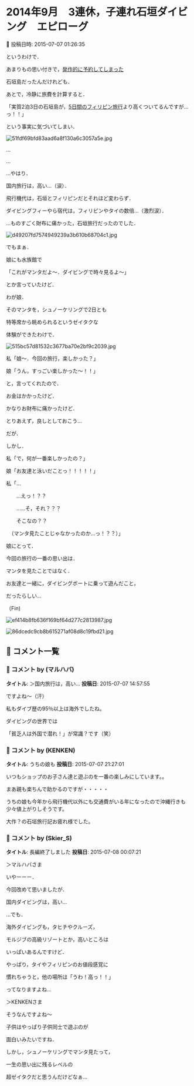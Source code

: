 # 2014年9月　3連休，子連れ石垣ダイビング　エピローグ

📅 投稿日時: 2015-07-07 01:26:35

というわけで．





あまりもの思い付きで，[発作的に予約してしまった](edd2368d3cf52b5cc7bbb2568f8eace7a.md)


石垣島だったんだけれども．





あとで，冷静に旅費を計算すると．


「実質2泊3日の石垣島が，[5日間のフィリピン旅行](eba00449a8604d46409c23a754543fd68.md)より高くついてるんですが…っ！！」


という事実に気づいてしまい．







![51fdf69bfd83aad6a8f130a6c3057a5e.jpg](images/51fdf69bfd83aad6a8f130a6c3057a5e.jpg)







…


…


…やはり．


国内旅行は，高い…（涙）．





飛行機代は，石垣とフィリピンだとそれほど変わらず．


ダイビングフィーやら宿代は，フィリピンやタイの数倍…（激烈涙）．





…ものすごく財布に痛かった，石垣旅行だったのでした．







![d49207fd7574949239a3b610b68704c1.jpg](images/d49207fd7574949239a3b610b68704c1.jpg)







でもまぁ．


娘にも水族館で


「これがマンタだよ～．ダイビングで時々見るよ～」


とか言っていたけど．





わが娘．


そのマンタを，シュノーケリングで2日とも


特等席から眺められるというゼイタクな


体験ができたわけで．




![515bc57d81532c3677ba70e2bf9c2039.jpg](images/515bc57d81532c3677ba70e2bf9c2039.jpg)







私「娘～．今回の旅行，楽しかった？」





娘「うん，すっごい楽しかった～！！」





と，言ってくれたので．


お金はかかったけど．


かなりお財布に痛かったけど．


とりあえず，良しとしておこう…





だが．


しかし．





私「で，何が一番楽しかったの？」





娘「お友達と泳いだことっ！！！！！」





私「…


　　…えっ！？？


　　……そ，それ？？？


　　そこなの？？


　（マンタ見たことじゃなかったのか…っ！？？）」





娘にとって．


今回の旅行の一番の思い出は．


マンタを見たことではなく．


お友達と一緒に，ダイビングボートに乗って遊んだこと，


だったらしい…





（Fin)




![ef414b8fb636f169bf64d277c2813987.jpg](images/ef414b8fb636f169bf64d277c2813987.jpg)









![86dcedc9cb8b615271af08d8c19fbd21.jpg](images/86dcedc9cb8b615271af08d8c19fbd21.jpg)

## 💬 コメント一覧

### 💬 コメント by (マルハバ)
**タイトル**: ＞国内旅行は，高い…
**投稿日**: 2015-07-07 14:57:55

ですよね～（汗）



私もダイブ歴の95％以上は海外でしたね。



ダイビングの世界では

「貧乏人は外国で潜れ！」が常識？です（笑）

### 💬 コメント by (KENKEN)
**タイトル**: うちの娘も
**投稿日**: 2015-07-07 21:27:01

いつもショップのお子さん達と遊ぶのを一番の楽しみにしています。。

まあ親も楽ちんで助かるのですが・・・・・

うちの娘も今年から飛行機代以外にも交通費がいる年になったので沖縄行きも少々値上がりしそうです。

大作？の石垣旅行記お疲れ様でした。

### 💬 コメント by (Skier_S)
**タイトル**: 長編終了しました
**投稿日**: 2015-07-08 00:07:21

＞マルハバさま

いやーーー．

今回改めて思いましたが．

国内ダイビングは，高い…



…でも．

海外ダイビングも，タヒチやクルーズ，

モルジブの高級リゾートとか，高いところは

いっぱいあるんですけど．

やっぱり，タイやフィリピンのお値段感覚に

慣れちゃうと，他の場所は「うわ！高っ！！」

ってなりますよね…



＞KENKENさま

そうなんですよね～

子供はやっぱり子供同士で遊ぶのが

面白いみたいですね．



しかし，シュノーケリングでマンタ見たって，

一生の思い出に残るレベルの

超ゼイタクだと思うんだけどなぁ…

